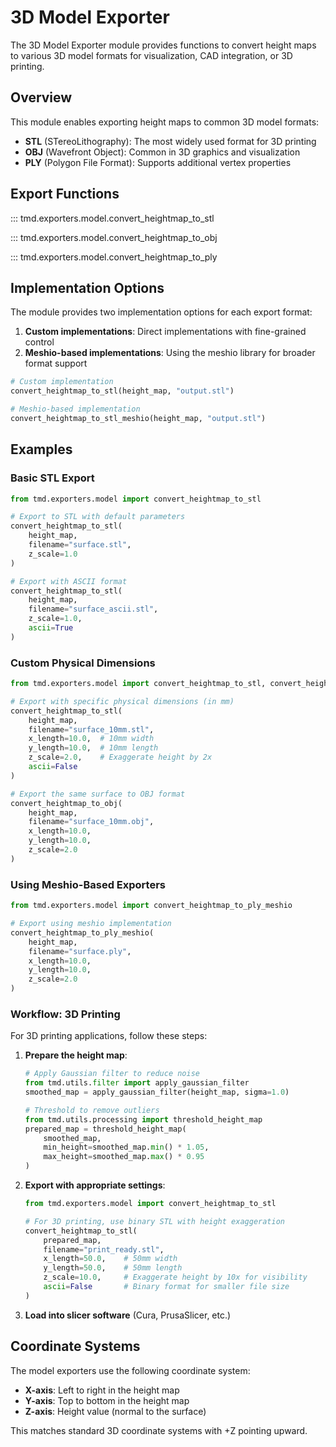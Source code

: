 # 3D Model Exporter

The 3D Model Exporter module provides functions to convert height maps to various 3D model formats for visualization, CAD integration, or 3D printing.

## Overview

This module enables exporting height maps to common 3D model formats:

- **STL** (STereoLithography): The most widely used format for 3D printing
- **OBJ** (Wavefront Object): Common in 3D graphics and visualization
- **PLY** (Polygon File Format): Supports additional vertex properties

## Export Functions

::: tmd.exporters.model.convert_heightmap_to_stl

::: tmd.exporters.model.convert_heightmap_to_obj

::: tmd.exporters.model.convert_heightmap_to_ply

## Implementation Options

The module provides two implementation options for each export format:

1. **Custom implementations**: Direct implementations with fine-grained control
2. **Meshio-based implementations**: Using the meshio library for broader format support

```python
# Custom implementation
convert_heightmap_to_stl(height_map, "output.stl")

# Meshio-based implementation
convert_heightmap_to_stl_meshio(height_map, "output.stl") 
```

## Examples

### Basic STL Export

```python
from tmd.exporters.model import convert_heightmap_to_stl

# Export to STL with default parameters
convert_heightmap_to_stl(
    height_map,
    filename="surface.stl",
    z_scale=1.0
)

# Export with ASCII format
convert_heightmap_to_stl(
    height_map,
    filename="surface_ascii.stl",
    z_scale=1.0,
    ascii=True
)
```

### Custom Physical Dimensions

```python
from tmd.exporters.model import convert_heightmap_to_stl, convert_heightmap_to_obj

# Export with specific physical dimensions (in mm)
convert_heightmap_to_stl(
    height_map,
    filename="surface_10mm.stl",
    x_length=10.0,  # 10mm width
    y_length=10.0,  # 10mm length 
    z_scale=2.0,    # Exaggerate height by 2x
    ascii=False
)

# Export the same surface to OBJ format
convert_heightmap_to_obj(
    height_map,
    filename="surface_10mm.obj",
    x_length=10.0,
    y_length=10.0,
    z_scale=2.0
)
```

### Using Meshio-Based Exporters

```python
from tmd.exporters.model import convert_heightmap_to_ply_meshio

# Export using meshio implementation
convert_heightmap_to_ply_meshio(
    height_map,
    filename="surface.ply",
    x_length=10.0,
    y_length=10.0,
    z_scale=2.0
)
```

### Workflow: 3D Printing

For 3D printing applications, follow these steps:

1. **Prepare the height map**:
   ```python
   # Apply Gaussian filter to reduce noise
   from tmd.utils.filter import apply_gaussian_filter
   smoothed_map = apply_gaussian_filter(height_map, sigma=1.0)
   
   # Threshold to remove outliers
   from tmd.utils.processing import threshold_height_map
   prepared_map = threshold_height_map(
       smoothed_map, 
       min_height=smoothed_map.min() * 1.05,
       max_height=smoothed_map.max() * 0.95
   )
   ```

2. **Export with appropriate settings**:
   ```python
   from tmd.exporters.model import convert_heightmap_to_stl
   
   # For 3D printing, use binary STL with height exaggeration
   convert_heightmap_to_stl(
       prepared_map,
       filename="print_ready.stl",
       x_length=50.0,    # 50mm width
       y_length=50.0,    # 50mm length
       z_scale=10.0,     # Exaggerate height by 10x for visibility
       ascii=False       # Binary format for smaller file size
   )
   ```

3. **Load into slicer software** (Cura, PrusaSlicer, etc.)

## Coordinate Systems

The model exporters use the following coordinate system:

- **X-axis**: Left to right in the height map
- **Y-axis**: Top to bottom in the height map
- **Z-axis**: Height value (normal to the surface)

This matches standard 3D coordinate systems with +Z pointing upward.

